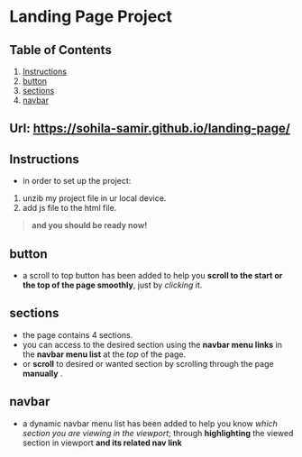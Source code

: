 # Landing Page Project

## Table of Contents
1. [Instructions](#instructions)
2. [button](#button)
3. [sections](#section)
4. [navbar](#navbar)

## Url: https://sohila-samir.github.io/landing-page/

## Instructions
+ in order to set up the project:
1. unzib my project file in ur local device.
2. add js file to the html file.
> **and you should be ready now!**

## button
+ a scroll to top button has been added to help you **scroll to the start or the top of the page smoothly**, just by *clicking* it.


## sections
+ the page contains 4 sections.
+ you can access to the desired section using the **navbar menu links** in the **navbar menu list** at the *top* of the page. 
+ or **scroll** to desired or wanted section by scrolling through the page **manually** .

## navbar
+ a dynamic navbar menu list has been added to help you know *which section you are viewing in the viewport*; through **highlighting** the viewed section in viewport **and its related nav link**
